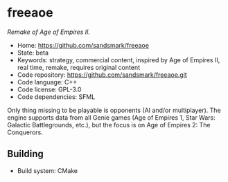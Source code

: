 # freeaoe

_Remake of Age of Empires II._

- Home: https://github.com/sandsmark/freeaoe
- State: beta
- Keywords: strategy, commercial content, inspired by Age of Empires II, real time, remake, requires original content
- Code repository: https://github.com/sandsmark/freeaoe.git
- Code language: C++
- Code license: GPL-3.0
- Code dependencies: SFML

Only thing missing to be playable is opponents (AI and/or multiplayer). The engine supports data from all Genie games (Age of Empires 1, Star Wars: Galactic Battlegrounds, etc.), but the focus is on Age of Empires 2: The Conquerors.

## Building

- Build system: CMake
